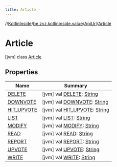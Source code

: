 ```yaml
---
title: Article -
---
```

//[KotlinInside](../../../index.md)/[be.zvz.kotlininside.value](../../index.md)/[ApiUrl](../index.md)/[Article](index.md)



# Article  
 [jvm] class [Article](index.md)   


## Properties  
  
|  Name|  Summary| 
|---|---|
| [DELETE](index.md#be.zvz.kotlininside.value/ApiUrl.Article/DELETE/#/PointingToDeclaration/)|  [jvm] val [DELETE](index.md#be.zvz.kotlininside.value/ApiUrl.Article/DELETE/#/PointingToDeclaration/): [String](https://docs.oracle.com/javase/7/docs/api/java/lang/String.html)   <br>
| [DOWNVOTE](index.md#be.zvz.kotlininside.value/ApiUrl.Article/DOWNVOTE/#/PointingToDeclaration/)|  [jvm] val [DOWNVOTE](index.md#be.zvz.kotlininside.value/ApiUrl.Article/DOWNVOTE/#/PointingToDeclaration/): [String](https://docs.oracle.com/javase/7/docs/api/java/lang/String.html)   <br>
| [HIT_UPVOTE](index.md#be.zvz.kotlininside.value/ApiUrl.Article/HIT_UPVOTE/#/PointingToDeclaration/)|  [jvm] val [HIT_UPVOTE](index.md#be.zvz.kotlininside.value/ApiUrl.Article/HIT_UPVOTE/#/PointingToDeclaration/): [String](https://docs.oracle.com/javase/7/docs/api/java/lang/String.html)   <br>
| [LIST](index.md#be.zvz.kotlininside.value/ApiUrl.Article/LIST/#/PointingToDeclaration/)|  [jvm] val [LIST](index.md#be.zvz.kotlininside.value/ApiUrl.Article/LIST/#/PointingToDeclaration/): [String](https://docs.oracle.com/javase/7/docs/api/java/lang/String.html)   <br>
| [MODIFY](index.md#be.zvz.kotlininside.value/ApiUrl.Article/MODIFY/#/PointingToDeclaration/)|  [jvm] val [MODIFY](index.md#be.zvz.kotlininside.value/ApiUrl.Article/MODIFY/#/PointingToDeclaration/): [String](https://docs.oracle.com/javase/7/docs/api/java/lang/String.html)   <br>
| [READ](index.md#be.zvz.kotlininside.value/ApiUrl.Article/READ/#/PointingToDeclaration/)|  [jvm] val [READ](index.md#be.zvz.kotlininside.value/ApiUrl.Article/READ/#/PointingToDeclaration/): [String](https://docs.oracle.com/javase/7/docs/api/java/lang/String.html)   <br>
| [REPORT](index.md#be.zvz.kotlininside.value/ApiUrl.Article/REPORT/#/PointingToDeclaration/)|  [jvm] val [REPORT](index.md#be.zvz.kotlininside.value/ApiUrl.Article/REPORT/#/PointingToDeclaration/): [String](https://docs.oracle.com/javase/7/docs/api/java/lang/String.html)   <br>
| [UPVOTE](index.md#be.zvz.kotlininside.value/ApiUrl.Article/UPVOTE/#/PointingToDeclaration/)|  [jvm] val [UPVOTE](index.md#be.zvz.kotlininside.value/ApiUrl.Article/UPVOTE/#/PointingToDeclaration/): [String](https://docs.oracle.com/javase/7/docs/api/java/lang/String.html)   <br>
| [WRITE](index.md#be.zvz.kotlininside.value/ApiUrl.Article/WRITE/#/PointingToDeclaration/)|  [jvm] val [WRITE](index.md#be.zvz.kotlininside.value/ApiUrl.Article/WRITE/#/PointingToDeclaration/): [String](https://docs.oracle.com/javase/7/docs/api/java/lang/String.html)   <br>

